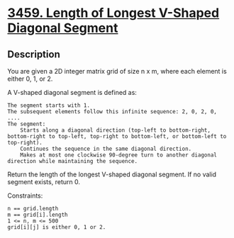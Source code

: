 
<!-- problem:start -->

# [3459. Length of Longest V-Shaped Diagonal Segment](https://leetcode.com/problems/length-of-longest-v-shaped-diagonal-segment)

## Description

<!-- description:start -->

You are given a 2D integer matrix grid of size n x m, where each element is either 0, 1, or 2.

A V-shaped diagonal segment is defined as:

    The segment starts with 1.
    The subsequent elements follow this infinite sequence: 2, 0, 2, 0, ....
    The segment:
        Starts along a diagonal direction (top-left to bottom-right, bottom-right to top-left, top-right to bottom-left, or bottom-left to top-right).
        Continues the sequence in the same diagonal direction.
        Makes at most one clockwise 90-degree turn to another diagonal direction while maintaining the sequence.

Return the length of the longest V-shaped diagonal segment. If no valid segment exists, return 0.


Constraints:

    n == grid.length
    m == grid[i].length
    1 <= n, m <= 500
    grid[i][j] is either 0, 1 or 2.

<!-- description:end -->
